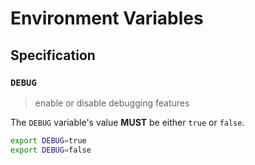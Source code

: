# Environment Variables

## Specification

### `DEBUG`

> enable or disable debugging features

The `DEBUG` variable's value **MUST** be either `true` or `false`.

```bash
export DEBUG=true
export DEBUG=false
```
